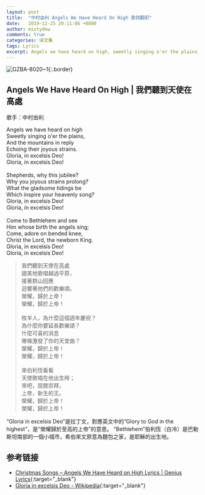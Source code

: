 ```yaml
---
layout: post
title:  "中村由利 Angels We Have Heard On High 歌詞翻訳"
date:   2019-12-25 20:11:06 +0800
author: mistydew
comments: true
categories: 译文集
tags: Lyrics
excerpt: Angels we have heard on high, sweetly singing o'er the plains, and the mountains in reply, echoing their joyous strains.
---
```

![GZBA-8020~1](https://crowsub.github.io/assets/images/discography/dvd/GZBA-8020~1.jpg){:.border}

## Angels We Have Heard On High | 我們聽到天使在高處

歌手：中村由利

<div class="lyric-original">
<p>
Angels we have heard on high<br>
Sweetly singing o'er the plains,<br>
And the mountains in reply<br>
Echoing their joyous strains.<br>
Gloria, in excelsis Deo!<br>
Gloria, in excelsis Deo!<br>
<br>
Shepherds, why this jubilee?<br>
Why you joyous strains prolong?<br>
What the gladsome tidings be<br>
Which inspire your heavenly song?<br>
Gloria, in excelsis Deo!<br>
Gloria, in excelsis Deo!<br>
<br>
Come to Bethlehem and see<br>
Him whose birth the angels sing;<br>
Come, adore on bended knee,<br>
Christ the Lord, the newborn King.<br>
Gloria, in excelsis Deo!<br>
Gloria, in excelsis Deo!
</p>
</div>

<div class="lyric-translation">
<blockquote>
我們聽到天使在高處<br>
甜美地歌唱越過平原，<br>
接著群山回應<br>
迴響著他們的歡樂頌。<br>
榮耀，歸於上帝！<br>
榮耀，歸於上帝！<br>
<br>
牧羊人，為什麼這個週年慶祝？<br>
為什麼你要延長歡樂頌？<br>
什麼可喜的消息<br>
哪條激發了你的天堂曲？<br>
榮耀，歸於上帝！<br>
榮耀，歸於上帝！<br>
<br>
來伯利恆看看<br>
天使歌唱在他出生時；<br>
來吧，屈膝崇拜，<br>
上帝，新生的王。<br>
榮耀，歸於上帝！<br>
榮耀，歸於上帝！
</blockquote>
</div>

“Gloria in excelsis Deo”是拉丁文，對應英文中的“Glory to God in the highest”，是“榮耀歸於至高的上帝”的意思。
“Bethlehem”伯利恆（白冷）是巴勒斯坦南部的一個小城市，希伯來文原意為麵包之家，是耶穌的出生地。

## 参考链接

* [Christmas Songs – Angels We Have Heard on High Lyrics \| Genius Lyrics](https://genius.com/Christmas-songs-angels-we-have-heard-on-high-lyrics){:target="_blank"}
* [Gloria in excelsis Deo - Wikipedia](https://en.wikipedia.org/wiki/Gloria_in_excelsis_Deo){:target="_blank"}
